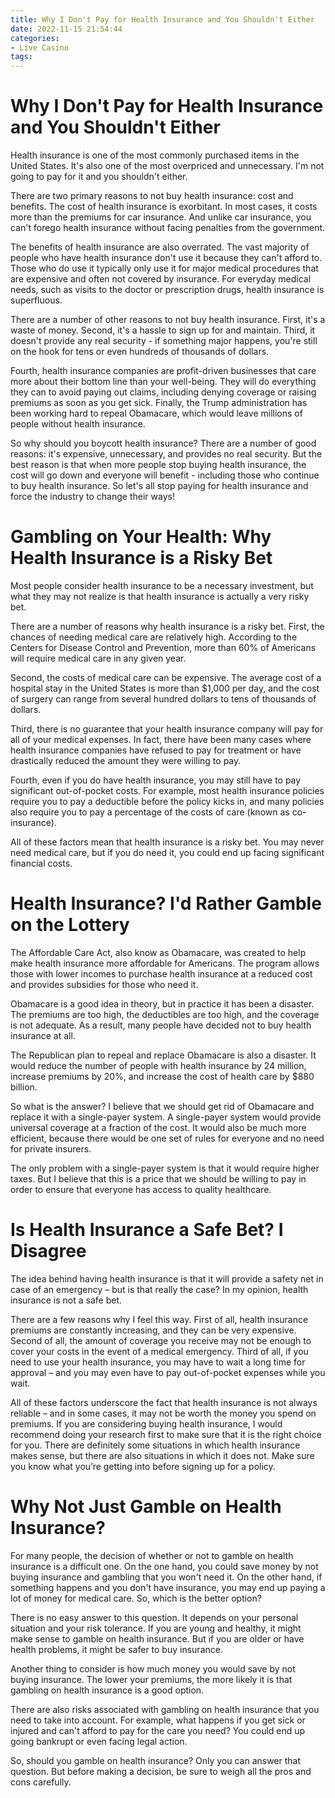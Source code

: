 ```yaml
---
title: Why I Don't Pay for Health Insurance and You Shouldn't Either
date: 2022-11-15 21:54:44
categories:
- Live Casino
tags:
---
```



#  Why I Don't Pay for Health Insurance and You Shouldn't Either

Health insurance is one of the most commonly purchased items in the United States. It's also one of the most overpriced and unnecessary. I'm not going to pay for it and you shouldn't either.

There are two primary reasons to not buy health insurance: cost and benefits. The cost of health insurance is exorbitant. In most cases, it costs more than the premiums for car insurance. And unlike car insurance, you can't forego health insurance without facing penalties from the government.

The benefits of health insurance are also overrated. The vast majority of people who have health insurance don't use it because they can't afford to. Those who do use it typically only use it for major medical procedures that are expensive and often not covered by insurance. For everyday medical needs, such as visits to the doctor or prescription drugs, health insurance is superfluous.

There are a number of other reasons to not buy health insurance. First, it's a waste of money. Second, it's a hassle to sign up for and maintain. Third, it doesn't provide any real security - if something major happens, you're still on the hook for tens or even hundreds of thousands of dollars.

Fourth, health insurance companies are profit-driven businesses that care more about their bottom line than your well-being. They will do everything they can to avoid paying out claims, including denying coverage or raising premiums as soon as you get sick. Finally, the Trump administration has been working hard to repeal Obamacare, which would leave millions of people without health insurance.

So why should you boycott health insurance? There are a number of good reasons: it's expensive, unnecessary, and provides no real security. But the best reason is that when more people stop buying health insurance, the cost will go down and everyone will benefit - including those who continue to buy health insurance. So let's all stop paying for health insurance and force the industry to change their ways!

#  Gambling on Your Health: Why Health Insurance is a Risky Bet

Most people consider health insurance to be a necessary investment, but what they may not realize is that health insurance is actually a very risky bet.

There are a number of reasons why health insurance is a risky bet. First, the chances of needing medical care are relatively high. According to the Centers for Disease Control and Prevention, more than 60% of Americans will require medical care in any given year.

Second, the costs of medical care can be expensive. The average cost of a hospital stay in the United States is more than $1,000 per day, and the cost of surgery can range from several hundred dollars to tens of thousands of dollars.

Third, there is no guarantee that your health insurance company will pay for all of your medical expenses. In fact, there have been many cases where health insurance companies have refused to pay for treatment or have drastically reduced the amount they were willing to pay.

Fourth, even if you do have health insurance, you may still have to pay significant out-of-pocket costs. For example, most health insurance policies require you to pay a deductible before the policy kicks in, and many policies also require you to pay a percentage of the costs of care (known as co-insurance).

All of these factors mean that health insurance is a risky bet. You may never need medical care, but if you do need it, you could end up facing significant financial costs.

#  Health Insurance? I'd Rather Gamble on the Lottery

The Affordable Care Act, also know as Obamacare, was created to help make health insurance more affordable for Americans. The program allows those with lower incomes to purchase health insurance at a reduced cost and provides subsidies for those who need it.

Obamacare is a good idea in theory, but in practice it has been a disaster. The premiums are too high, the deductibles are too high, and the coverage is not adequate. As a result, many people have decided not to buy health insurance at all.

The Republican plan to repeal and replace Obamacare is also a disaster. It would reduce the number of people with health insurance by 24 million, increase premiums by 20%, and increase the cost of health care by $880 billion.

So what is the answer? I believe that we should get rid of Obamacare and replace it with a single-payer system. A single-payer system would provide universal coverage at a fraction of the cost. It would also be much more efficient, because there would be one set of rules for everyone and no need for private insurers.

The only problem with a single-payer system is that it would require higher taxes. But I believe that this is a price that we should be willing to pay in order to ensure that everyone has access to quality healthcare.

#  Is Health Insurance a Safe Bet? I Disagree

The idea behind having health insurance is that it will provide a safety net in case of an emergency – but is that really the case? In my opinion, health insurance is not a safe bet.

There are a few reasons why I feel this way. First of all, health insurance premiums are constantly increasing, and they can be very expensive. Second of all, the amount of coverage you receive may not be enough to cover your costs in the event of a medical emergency. Third of all, if you need to use your health insurance, you may have to wait a long time for approval – and you may even have to pay out-of-pocket expenses while you wait.

All of these factors underscore the fact that health insurance is not always reliable – and in some cases, it may not be worth the money you spend on premiums. If you are considering buying health insurance, I would recommend doing your research first to make sure that it is the right choice for you. There are definitely some situations in which health insurance makes sense, but there are also situations in which it does not. Make sure you know what you’re getting into before signing up for a policy.

#  Why Not Just Gamble on Health Insurance?

For many people, the decision of whether or not to gamble on health insurance is a difficult one. On the one hand, you could save money by not buying insurance and gambling that you won't need it. On the other hand, if something happens and you don't have insurance, you may end up paying a lot of money for medical care. So, which is the better option?

There is no easy answer to this question. It depends on your personal situation and your risk tolerance. If you are young and healthy, it might make sense to gamble on health insurance. But if you are older or have health problems, it might be safer to buy insurance.

Another thing to consider is how much money you would save by not buying insurance. The lower your premiums, the more likely it is that gambling on health insurance is a good option.

There are also risks associated with gambling on health insurance that you need to take into account. For example, what happens if you get sick or injured and can't afford to pay for the care you need? You could end up going bankrupt or even facing legal action.

So, should you gamble on health insurance? Only you can answer that question. But before making a decision, be sure to weigh all the pros and cons carefully.